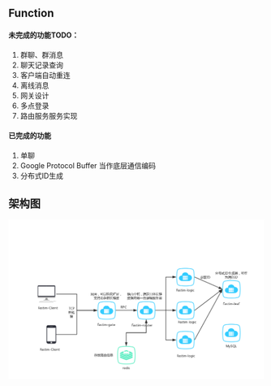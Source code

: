 ## Function
#### 未完成的功能TODO：
1. 群聊、群消息
2. 聊天记录查询
3. 客户端自动重连
4. 离线消息
5. 网关设计
6. 多点登录
7. 路由服务服务实现

#### 已完成的功能
1. 单聊
2. Google Protocol Buffer 当作底层通信编码
3. 分布式ID生成

## 架构图
![image](/IM.png)
